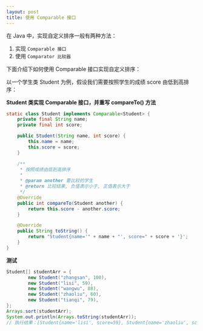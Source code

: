 ```yaml
---
layout: post
title: 使用 Comparable 接口
---
```


在 Java 中，实现自定义排序一般有两种方法：
1. 实现 `Comparable 接口`
2. 使用 `Comparator 比较器`

下面介绍下如何使用 Comparable 接口实现自定义排序：

以一个学生类 Student 为例，假设我们需要按照学生的成绩 score 由低到高排序：

**Student 类实现 Comparable 接口，并重写 compareTo() 方法**
```java
static class Student implements Comparable<Student> {
    private final String name;
    private final int score;

    public Student(String name, int score) {
        this.name = name;
        this.score = score;
    }

    /**
     * 按照成绩由低到高排序
     *
     * @param another 要比较的学生
     * @return 比较结果, 负值表示小于, 正值表示大于
     */
    @Override
    public int compareTo(Student another) {
        return this.score - another.score;
    }

    @Override
    public String toString() {
        return "Student{name='" + name + "', score=" + score + '}';
    }
}
```

**测试**
```java
Student[] studentArr = {
        new Student("zhangsan", 100),
        new Student("lisi", 59),
        new Student("wangwu", 88),
        new Student("zhaoliu", 60),
        new Student("tianqi", 79),
};
Arrays.sort(studentArr);
System.out.println(Arrays.toString(studentArr));
// 执行结果：[Student{name='lisi', score=59}, Student{name='zhaoliu', score=60}, Student{name='tianqi', score=79}, Student{name='wangwu', score=88}, Student{name='zhangsan', score=100}]
```